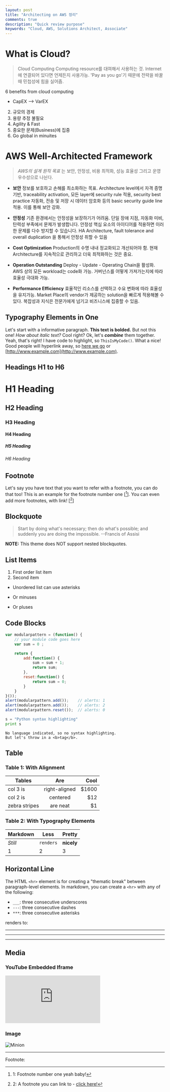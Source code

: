 ```yaml
---
layout: post
title: "Architecting on AWS 정리"
comments: true
description: "Quick review purpose"
keywords: "Cloud, AWS, Solutions Architect, Associate"
---
```


# What is Cloud?

> Cloud Computing
Computing resource를 대여해서 사용하는 것.
Internet에 연결되어 있다면 언제든지 사용가능.
'Pay as you go'기 때문에 전략을 바꿀때 민첩성에 힘을 실어줌.

6 benefits from cloud computing

+ CapEX --> VarEX
2. 규모의 경제
3. 용량 추정 불필요
4. Agility & Fast
5. 중요한 문제(Business)에 집중
6. Go global in minuites

# AWS Well-Architected Framework

> _AWS의 설계 원칙 목표_ 는 보안, 안정성, 비용 최적화, 성능 효율성 그리고 운영 우수성으로 나뉜다.

+ **보안**
    정보를 보호하고 손해를 최소화하는 목표.
    Architecture level에서 자격 증명 기반, traceability activation, 모든 layer에 security rule 적용, security best practice 자동화, 전송 및 저장 시 데이터 암호화 등의 basic security guide line 적용. 이를 통해 보안 강화.

+ **안정성**
    기존 환경에서는 안정성을 보장하기가 어려움. 단일 장애 지점, 자동화 미비, 탄력성 부족에서 문제가 발생합니다. 안정성 핵심 요소의 아이디어를 적용하면 이러한 문제를 다수 방지할 수 있습니다. HA Architecture, fault tolerance and overall duplication 을 통해서 안정성 취할 수 있음

+ **Cost Optimization**
    Production의 수명 내내 정교화되고 개선되어야 함. 현재 Architecture를 지속적으로 관리하고 더욱 최적화하는 것은 중요.

+ **Operation Outstanding**
    Deploy - Update - Operating Chain을 활성화. AWS 상의 모든 workload는 code화 가능. 거버넌스를 어떻게 가져가는지에 따라 효율성 극대화 가능.

+ **Performance Efficiency**
    효율적인 리소스를 선택하고 수요 변화에 따라 효율성을 유지가능. Market Place의 vendor가 제공하는 solution을 빠르게 적용해볼 수 있다. 복잡성과 지식은 전문가에게 넘기고 비즈니스에 집중할 수 있음.



## Typography Elements in One

Let's start with a informative paragraph. **This text is bolded.** But not this one! _How about italic text?_ Cool right? Ok, let's **_combine_** them together. Yeah, that's right! I have code to highlight, so `ThisIsMyCode()`. What a nice! Good people will hyperlink away, so [here we go](#) or [http://www.example.com](http://www.example.com).

<div class="divider"></div>

## Headings H1 to H6

# H1 Heading

## H2 Heading

### H3 Heading

#### H4 Heading

##### H5 Heading

###### H6 Heading

<div class="divider"></div>

## Footnote

Let's say you have text that you want to refer with a footnote, you can do that too! This is an example for the footnote number one [[^1]]. You can even add more footnotes, with link! [[^2]]

<div class="divider"></div>

## Blockquote

> Start by doing what's necessary; then do what's possible; and suddenly you are doing the impossible. --Francis of Assisi

**NOTE:** This theme does NOT support nested blockquotes.

<div class="divider"></div>

## List Items

1. First order list item
2. Second item

* Unordered list can use asterisks
- Or minuses
+ Or pluses

<div class="divider"></div>

## Code Blocks

```javascript
var modularpattern = (function() {
    // your module code goes here
    var sum = 0 ;

    return {
        add:function() {
            sum = sum + 1;
            return sum;
        },
        reset:function() {
            return sum = 0;    
        }  
    }   
}());
alert(modularpattern.add());    // alerts: 1
alert(modularpattern.add());    // alerts: 2
alert(modularpattern.reset());  // alerts: 0
```

```python
s = "Python syntax highlighting"
print s
```

```
No language indicated, so no syntax highlighting.
But let's throw in a <b>tag</b>.
```

<div class="divider"></div>

## Table

### Table 1: With Alignment

| Tables        | Are           | Cool  |
| ------------- |:-------------:| -----:|
| col 3 is      | right-aligned | $1600 |
| col 2 is      | centered      |   $12 |
| zebra stripes | are neat      |    $1 |

### Table 2: With Typography Elements

Markdown | Less | Pretty
--- | --- | ---
*Still* | `renders` | **nicely**
1 | 2 | 3

<div class="divider"></div>

## Horizontal Line

The HTML `<hr>` element is for creating a "thematic break" between paragraph-level elements. In markdown, you can create a `<hr>` with any of the following:

* `___`: three consecutive underscores
* `---`: three consecutive dashes
* `***`: three consecutive asterisks

renders to:

___

---

***

<div class="divider"></div>

## Media

### YouTube Embedded Iframe

<div class="video-container"><iframe src="https://www.youtube.com/embed/n1a7o44WxNo" frameborder="0" allowfullscreen></iframe></div>

### Image

![Minion](http://octodex.github.com/images/minion.png)

---
Footnote:

[^1]: 1: Footnote number one yeah baby!

[^2]: 2: A footnote you can link to - [click here!](#)
